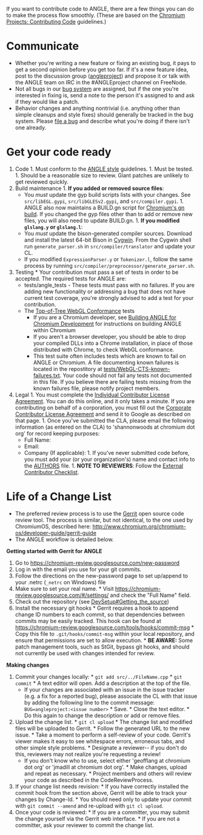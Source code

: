 If you want to contribute code to ANGLE, there are a few things you can do to make the process flow smoothly.  (These are based on the [Chromium Projects: Contributing Code](http://www.chromium.org/developers/contributing-code/) guidelines.)

# Communicate #

  * Whether you're writing a new feature or fixing an existing bug, it pays to get a second opinion before you get too far. If it's a new feature idea, post to the discussion group ([angleproject](https://groups.google.com/forum/?fromgroups#!forum/angleproject)) and propose it or talk with the ANGLE team on IRC in the #ANGLEproject channel on FreeNode.
  * Not all bugs in our [bug system](https://code.google.com/p/angleproject/issues/list) are assigned, but if the one you're interested in fixing is, send a note to the person it's assigned to and ask if they would like a patch.
  * Behavior changes and anything nontrivial (i.e. anything other than simple cleanups and style fixes) should generally be tracked in the bug system. Please [file a bug](https://code.google.com/p/angleproject/issues/entry) and describe what you're doing if there isn't one already.

# Get your code ready #
  1. Code
    1. Must conform to the [ANGLE style](CodingStandard.md) guidelines.
    1. Must be tested.
    1. Should be a reasonable size to review.  Giant patches are unlikely to get reviewed quickly.
  1. Build maintenance
    1. **If you added or removed source files**:
      * You _must_ update the gyp build scripts lists with your changes. See `src/libEGL.gypi`, `src/libGLESv2.gypi`, and `src/compiler.gypi`.
    1. ANGLE also now maintains a BUILD.gn script for  [Chromium's gn build](https://code.google.com/p/chromium/wiki/gn). If you changed the gyp files other than to add or remove new files, you will also need to update BUILD.gn.
    1. **If you modified `glslang.y` or `glslang.l`**:
      * You _must_ update the bison-generated compiler sources. Download and install the latest 64-bit Bison in [Cygwin](https://cygwin.com/install.html). From the Cygwin shell run `generate_parser.sh` in `src/compiler/translator` and update your CL.
      * If you modified `ExpressionParser.y` or `Tokenizer.l`, follow the same process by running `src/compiler/preprocessor/generate_parser.sh`.
  1. Testing
    * Your contribution must pass a set of tests in order to be accepted. The required tests for ANGLE are:
      * tests/angle\_tests - These tests must pass with no failures. If you are adding new functionality or addressing a bug that does not have current test coverage, you're strongly advised to add a test for your contribution.
      * The [Top-of-Tree WebGL Conformance](https://www.khronos.org/registry/webgl/sdk/tests/webgl-conformance-tests.html) tests
        * If you are a Chromium developer, see [Building ANGLE for Chromium Development](https://code.google.com/p/angleproject/wiki/BuildingANGLEChromiumForANGLEDevelopment) for instructions on building ANGLE within Chromium
        * If you aren't a browser developer, you should be able to drop your compiled DLLs into a Chrome installation, in place of those distributed with Chrome, to check WebGL conformance.
        * This test suite often includes tests which are known to fail on ANGLE or Chromium. A file documenting known failures is located in the repostitory at [tests/WebGL-CTS-known-failures.txt](https://chromium.googlesource.com/angle/angle/+/master/tests/WebGL-CTS-known-failures.txt). Your code should not fail any tests not documented in this file. If you believe there are failing tests missing from the known failures file, please notify project members.
  1. Legal
    1. You must complete the [Individual Contributor License Agreement](http://code.google.com/legal/individual-cla-v1.0.html). You can do this online, and it only takes a minute. If you are contributing on behalf of a corporation, you must fill out the [Corporate Contributor License Agreement](http://code.google.com/legal/corporate-cla-v1.0.html) and send it to Google as described on that page.
    1. Once you've submitted the CLA, please email the following information (as entered on the CLA) to 'shannonwoods at chromium dot org' for record keeping purposes:
      * Full Name:
      * Email:
      * Company (If applicable):
    1. If you've never submitted code before, you must add your (or your organization's) name and contact info to the [AUTHORS](https://code.google.com/p/angleproject/source/browse/AUTHORS?name=master) file.
    1. **NOTE TO REVIEWERS**: Follow the [External Contributor Checklist](http://www.chromium.org/developers/contributing-code/external-contributor-checklist).

# Life of a Change List #

  * The preferred review process is to use the [Gerrit](http://code.google.com/p/gerrit/) open source code review tool. The process is similar, but not identical, to the one used by ChromiumOS, described here: http://www.chromium.org/chromium-os/developer-guide/gerrit-guide
  * The ANGLE workflow is detailed below.

**Getting started with Gerrit for ANGLE**
  1. Go to https://chromium-review.googlesource.com/new-password
  1. Log in with the email you use for your git commits.
  1. Follow the directions on the new-password page to set up/append to your .netrc (`_netrc` on Windows) file
  1. Make sure to set your real name.
    * Visit https://chromium-review.googlesource.com/#/settings/ and check the "Full Name" field.
  1. Check out the repository (see [DevSetup#Getting\_the\_source](DevSetup#Getting_the_source.md))
  1. Install the necessary git hooks
    * Gerrit requires a hook to append change ID numbers to each commit, so that dependencies between commits may be easily tracked. This hook can be found at https://chromium-review.googlesource.com/tools/hooks/commit-msg
    * Copy this file to `.git/hooks/commit-msg` within your local repository, and ensure that permissions are set to allow execution.
    * **BE AWARE:** Some patch management tools, such as StGit, bypass git hooks, and should not currently be used with changes intended for review.

**Making changes**
  1. Commit your changes locally:
    * `git add src/../FileName.cpp`
    * `git commit`
    * A text editor will open. Add a description at the top of the file.
      * If your changes are associated with an issue in the issue tracker (e.g. a fix for a reported bug), please associate the CL with that issue by adding the following line to the commit message: `BUG=angleproject:<issue number>`
    * Save.
    * Close the text editor.
    * Do this again to change the description or add or remove files.
  1. Upload the change list.
    * `git cl upload`
    * The change list and modified files will be uploaded to Gerrit.
    * Follow the generated URL to the new issue.
    * Take a moment to perform a self-review of your code. Gerrit's viewer makes it easy to see whitespace errors, erroneous tabs, and other simple style problems.
    * Designate a reviewer-- if you don't do this, reviewers may not realize you're requesting a review!
      * If you don't know who to use, select either 'geofflang at chromium dot org' or 'jmadill at chromium dot org'.
    * Make changes, upload and repeat as necessary.
    * Project members and others will review your code as described in the CodeReviewProcess.
  1. If your change list needs revision:
    * If you have correctly installed the commit hook from the section above, Gerrit will be able to track your changes by Change-Id.
    * You should need only to update your commit with `git commit --amend` and re-upload with `git cl upload`.
  1. Once your code is reviewed:
    * If you are a committer, you may submit the change yourself via the Gerrit web interface.
    * If you are not a committer, ask your reviewer to commit the change list.